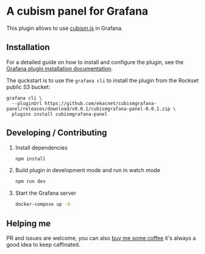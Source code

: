 # A cubism panel for Grafana

This plugin allows to use [cubism.js](https://square.github.io/cubism/) in Grafana.

## Installation

For a detailed guide on how to install and configure the plugin,
see the [Grafana plugin installation documentation](https://grafana.com/docs/grafana/latest/administration/plugin-management/).

The quckstart is to use the `grafana cli` to install the plugin from the Rockset public S3 bucket:
```
grafana cli \
  --pluginUrl https://github.com/ekacnet/cubismgrafana-panel/releases/download/v0.0.1/cubismgrafana-panel-0.0.1.zip \
  plugins install cubismgrafana-panel
```

## Developing / Contributing

1. Install dependencies

   ```bash
   npm install
   ```

2. Build plugin in development mode and run in watch mode

   ```bash
   npm run dev
   ```

3. Start the Grafana server

   ```bash
   docker-compose up -d
   ```

## Helping me

PR and issues are welcome, you can also [buy me some coffee](https://www.buymeacoffee.com/matthieup) it's always a good idea to keep caffinated.
